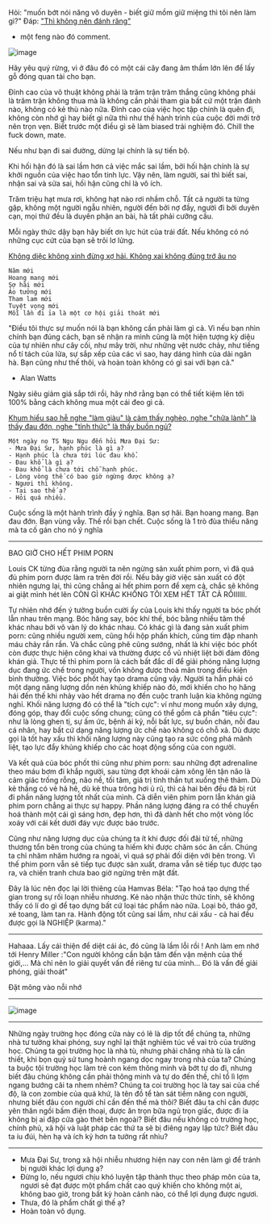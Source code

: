 Hỏi:
"muốn bớt nói năng vô duyên - biết giữ mồm giữ miệng thì tôi nên làm gì?"
Đáp:
["Thì không nên đánh răng"](https://www.facebook.com/pepeandlife/posts/518879063085527)
- một feng nào đó comment.

![image](https://user-images.githubusercontent.com/22516811/160273477-51e80d3b-aca8-4326-b677-35dc6f063ba4.png)

Hãy yêu quý rừng, vì ở đâu đó có một cái cây đang âm thầm lớn lên để lấy gỗ đóng quan tài cho bạn.

Đỉnh cao của võ thuật không phải là trăm trận trăm thắng cũng không phải là trăm trận không thua mà là không cần phải tham gia bất cứ một trận đánh nào, không có kẻ thù nào nữa. Đỉnh cao của việc học tập chính là quên đi, không còn nhớ gì hay biết gì nữa thì như thế hành trình của cuộc đời mới trở nên trọn vẹn. Biết trước một điều gì sẽ làm biased trải nghiệm đó. Chill the fuck down, mate.

Nếu như bạn đi sai đường, dừng lại chính là sự tiến bộ.

Khi hối hận đó là sai lầm hơn cả việc mắc sai lầm, bởi hối hận chính là sự khởi nguồn của việc hao tổn tinh lực. Vậy nên, làm người, sai thì biết sai, nhận sai và sửa sai, hối hận cũng chỉ là vô ích.

Trăm triệu hạt mưa rơi, không hạt nào rơi nhầm chỗ. Tất cả người ta từng gặp, không một người ngẫu nhiên, người đến bởi nợ đầy, người đi bởi duyên cạn, mọi thứ đều là duyên phận an bài, hà tất phải cưỡng cầu.

Mỗi ngày thức dậy bạn hãy biết ơn lực hút của trái đất. Nếu không có nó những cục cứt của bạn sẽ trôi lơ lửng.

[Không diệc không xinh đừng xợ hải. Không xai không đúng trớ âu no](https://thuvienhoasen.org/images/file/axcSv51G0QgQAPx4/khong-diet-khong-sinh-dung-so-hai.pdf)

```
Năm mới
Hoang mang mới
Sợ hãi mới
Ảo tưởng mới
Tham lam mới
Tuyệt vọng mới
Mỗi lần đi ỉa là một cơ hội giải thoát mới
```
"Điều tôi thực sự muốn nói là bạn không cần phải làm gì cả. Vì nếu bạn nhìn chính bạn đúng cách, bạn sẽ nhận ra mình cũng là một hiện tượng kỳ diệu của tự nhiên như cây cối, như mây trời, như những vệt nước chảy, như tiếng nổ tí tách của lửa, sự sắp xếp của các vì sao, hay dáng hình của dải ngân hà. Bạn cũng như thế thôi, và hoàn toàn không có gì sai với bạn cả."
- Alan Watts

Ngày siêu giảm giá sắp tới rồi, hãy nhớ rằng bạn có thể tiết kiệm lên tới 100% bằng cách không mua một cái đeo gì cả.

[Khum hiểu sao hễ nghe "làm giàu" là cảm thấy nghèo, nghe "chữa lành" là thấy đau đớn, nghe "tỉnh thức" là thấy buồn ngủ?](https://www.facebook.com/tsngungu/posts/395207055437565)

```
Một ngày nọ TS Ngu Ngu đến hỏi Mưa Đại Sư:
- Mưa Đại Sư, hạnh phúc là gì ạ?
- Hạnh phúc là chưa tới lúc đau khổ.
- Đau khổ là gì ạ?
- Đau khổ là chưa tới chỗ hạnh phúc.
- Lòng vòng thế có bao giờ ngừng được không ạ?
- Ngươi thì không.
- Tại sao thế ạ?
- Hỏi quá nhiều.
```
Cuộc sống là một hành trình đầy ý nghĩa. Bạn sợ hãi. Bạn hoang mang. Bạn đau đớn. Bạn vùng vẫy. Thế rồi bạn chết.
Cuộc sống là 1 trò đùa thiểu năng mà ta cố gán cho nó ý nghĩa

---

BAO GIỜ CHO HẾT PHIM PORN 

Louis CK từng đùa rằng người ta nên ngừng sản xuất phim porn, vì đã quá đủ phim porn được làm ra trên đời rồi. Nếu bây giờ việc sản xuất có đột nhiên ngưng lại, thì cũng chẳng ai hết phim porn để xem cả, chắc sẽ không ai giật mình hét lên CÒN GÌ KHÁC KHÔNG TÔI XEM HẾT TẤT CẢ RỒIIIIII. 

Tự nhiên nhớ đến ý tưởng buồn cười ấy của Louis khi thấy người ta bóc phốt lẫn nhau trên mạng. Bóc hăng say, bóc khí thế, bóc bằng nhiều tâm thế khác nhau bởi vô vàn lý do khác nhau. Có khác gì là đang sản xuất phim porn: cũng nhiều người xem, cũng hồi hộp phấn khích, cũng tim đập nhanh máu chảy rần rần. Và chắc cũng phê cũng sướng, nhất là khi việc bóc phốt còn được thực hiện công khai và thường được cổ vũ nhiệt liệt bởi đám đông khán giả.
Thực tế thì phim porn là cách bất đắc dĩ để giải phóng năng lượng dục đang ức chế trong người, vốn không được thoả mãn trong điều kiện bình thường. Việc bóc phốt hay tạo drama cũng vậy. Người ta hẳn phải có một dạng năng lượng dồn nén khủng khiếp nào đó, mới khiến cho họ hăng hái đến thế khi nhảy vào hết drama nọ đến cuộc tranh luận kia không ngừng nghỉ. Khối năng lượng đó có thể là "tích cực": ví như mong muốn xây dựng, đóng góp, thay đổi cuộc sống chung; cũng có thể gồm cả phần "tiêu cực": như là lòng ghen tị, sự ấm ức, bệnh ái kỷ, nỗi bất lực, sự buồn chán, nỗi đau cá nhân, hay bất cứ dạng năng lượng ức chế nào không có chỗ xả. Dù được gọi là tốt hay xấu thì khối năng lượng này cũng tạo ra sức công phá mãnh liệt, tạo lực đẩy khủng khiếp cho các hoạt động sống của con người.

Và kết quả của bóc phốt thì cũng như phim porn: sau những đợt adrenaline theo máu bơm đi khắp người, sau từng đợt khoái cảm xông lên tận não là cảm giác trống rỗng, não nề, tối tăm, giá trị tinh thần tụt xuống thê thảm. Dù kẻ thắng có vẻ hả hê, dù kẻ thua trông hơi ủ rũ, thì cả hai bên đều đã bị rút đi phần năng lượng tốt nhất của mình. Cả diễn viên phim porn lẫn khán giả phim porn chẳng ai thực sự happy. Phần năng lượng đáng ra có thể chuyển hoá thành một cái gì sáng hơn, đẹp hơn, thì đã dành hết cho một vòng lốc xoáy với cái kết dưới đáy vực được báo trước. 

Cũng như năng lượng dục của chúng ta ít khi được đối đãi tử tế, những thương tổn bên trong của chúng ta hiếm khi được chăm sóc ân cần. Chúng ta chỉ nhăm nhăm hướng ra ngoài, vì quá sợ phải đối diện với bên trong. Vì thế phim porn vẫn sẽ tiếp tục được sản xuất, drama vẫn sẽ tiếp tục được tạo ra, và chiến tranh chưa bao giờ ngừng trên mặt đất. 

Đây là lúc nên đọc lại lời thiêng của Hamvas Béla: "Tạo hoá tạo dựng thế gian trong sự rối loạn nhiễu nhương. Kẻ nào nhận thức thức tỉnh, sẽ không thấy có lí do gì để tạo dựng bất cứ loại tác phẩm nào nữa. Loại bỏ, tháo gỡ, xé toang, làm tan ra. Hành động tốt cũng sai lầm, như cái xấu - cả hai đều được gọi là NGHIỆP (karma)."

----

Hahaaa. Lấy cái thiện để diệt cái ác, đó cũng là lầm lỗi rồi !
Anh làm em nhớ tới Henry Miller :"Con người không cần bận tâm đến vận mệnh của thế giới,... Mà chỉ nên lo giải quyết vấn đề riêng tư của mình... Đó là vấn đề giải phóng, giải thoát"

Đặt mông vào nỗi nhớ 

----
![image](https://user-images.githubusercontent.com/22516811/160286222-c7095bc0-5acc-4e97-9466-8edb3ee348b1.png)

----

Những ngày trường học đóng cửa này có lẽ là dịp tốt để chúng ta, những nhà tư tưởng khai phóng, suy nghĩ lại thật nghiêm túc về vai trò của trường học. Chúng ta gọi trường học là nhà tù, nhưng phải chăng nhà tù là cần thiết, khi bọn quỷ sứ tung hoành ngang dọc ngay trong nhà của ta? Chúng ta buộc tội trường học làm trẻ con kém thông minh và bớt tự do đi, nhưng biết đâu chúng không cần phải thông minh và tự do đến thế, chỉ tổ lì lợm ngang bướng cãi ta nhem nhẻm? Chúng ta coi trường học là tay sai của chế độ, là con zombie của quá khứ, là tên đồ tể tàn sát tiềm năng con người, nhưng biết đâu con người chỉ cần đến thế mà thôi? Biết đâu ta chỉ cần được yên thân ngồi bấm điện thoại, được ăn trọn bữa ngủ trọn giấc, được đi ỉa không bị ai đập cửa gào thét bên ngoài? Biết đâu nếu không có trường học, chính phủ, xã hội và luật pháp các thứ ta sẽ bị điêng ngay lập tức? Biết đâu ta íu đúi, hèn hạ và ích kỷ hơn ta tưởng rất nhìu?

---

- Mưa Đại Sư, trong xã hội nhiễu nhương hiện nay con nên làm gì để tránh bị người khác lợi dụng ạ?
- Đừng lo, nếu ngươi chịu khó luyện tập thành thục theo pháp môn của ta, ngươi sẽ đạt được một phẩm chất cao quý khiến cho không một ai, không bao giờ, trong bất kỳ hoàn cảnh nào, có thể lợi dụng được ngươi.
- Thưa, đó là phẩm chất gì thế ạ?
- Hoàn toàn vô dụng.
